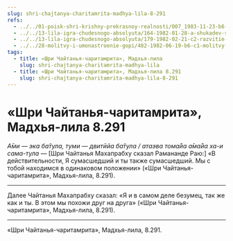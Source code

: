 ```yaml
---
slug: shri-chajtanya-charitamrita-madhya-lila-8-291
refs:
  - ../../01-poisk-shri-krishny-prekrasnoy-realnosti/007_1983-11-23-b6-c_sridharmj_bozhestvennoe_bezumie_nahodjashhihsja_v_poiske_shri_krishny.md
  - ../../13-lila-igra-chudesnogo-absolyuta/164-1982-01-28-a-shukadev-shri-chajtanya-i-gaudiya-math-yavlyayut-chistotu-krishna-lily.md
  - ../../13-lila-igra-chudesnogo-absolyuta/179-1982-02-21-c2-razvitie-i-novizna-dve-harakteristiki-lily-gospoda.md
  - ../../28-molitvy-i-umonastroenie-gopi/482-1982-06-19-b6-c1-molitvy-gopi-v-razluke-raznoobraznye-smysly-stiha-tava-kathamritam.md
tags:
  - title: «Шри Чайтанья-чаритамрита», Мадхья-лила
    slug: shri-chajtanya-charitamrita-madhya-lila
  - title: «Шри Чайтанья-чаритамрита», Мадхья-лила 8.291
    slug: shri-chajtanya-charitamrita-madhya-lila-8-291
---
```


# «Шри Чайтанья-чаритамрита», Мадхья-лила 8.291

*А̄ми — эка ба̄тула, туми — двитӣйа ба̄тула / атаэва тома̄йа а̄ма̄йа ха-и сама-тула* — [Шри Чайтанья Махапрабху сказал Рамананде Раю:] «В действительности, Я сумасшедший и ты также сумасшедший. Мы с тобой находимся в одинаковом положении» («Шри Чайтанья-чаритамрита», Мадхья-лила, 8.291).

---

Далее Чайтанья Махапрабху сказал: «Я и в самом деле безумец, так же как и ты. В этом мы похожи друг на друга» («Шри Чайтанья-чаритамрита», Мадхья-лила, 8.291).

---

«Шри Чайтанья-чаритамрита», Мадхья-лила, 8.291.
